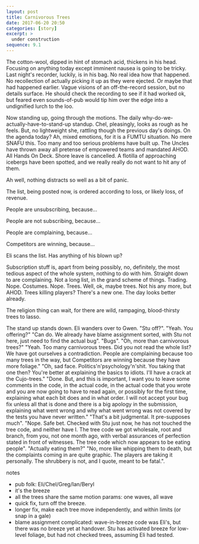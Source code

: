 ```yaml
---
layout: post
title: Carnivorous Trees
date: 2017-06-20 20:50
categories: [story]
excerpt: >
  under construction
sequence: 9.1
---
```

The cotton-wool, dipped in hint of stomach acid, thickens in his head. Focusing on anything today except imminent nausea is going to be tricky. Last night's recorder, luckily, is in his bag. No real idea how that happened. No recollection of actually picking it up as they were ejected. Or maybe that had happened earlier. Vague visions of an off-the-record session, but no details surface. He should check the recording to see if it had worked ok, but feared even sounds-of-pub would tip him over the edge into a undignified lurch to the loo.

Now standing up, going through the motions. The daily why-do-we-actually-have-to-stand-up standup. Chel, pleasingly, looks as rough as he feels. But, no lightweight she, rattling though the previous day's doings. On the agenda today? Ah, mixed emotions, for it is a FUMTU situation. No mere SNAFU this. Too many and too serious problems have built up. The Uncles have thrown away all pretense of empowered teams and mandated AHOD. All Hands On Deck. Shore leave is cancelled. A flotilla of approaching icebergs have been spotted, and we really really do not want to hit any of them.

Ah well, nothing distracts so well as a bit of panic.

The list, being posted now, is ordered according to loss, or likely loss, of revenue.

People are unsubscribing, because...

People are not subscribing, because...

People are complaining, because...

Competitors are winning, because...

Eli scans the list. Has anything of his blown up?

Subscription stuff is, apart from being possibly, no, definitely, the most tedious aspect of the whole system, nothing to do with him. Straight down to are complaining. Not a long list, in the grand scheme of things. Trading. Nope. Costumes. Nope. Trees. Well, ok, maybe trees. Not his any more, but AHOD. Trees killing players? There's a new one. The day looks better already.

The religion thing can wait, for there are wild, rampaging, blood-thirsty trees to lasso.

The stand up stands down. Eli wanders over to Gwen. "Stu off?".
"Yeah. You offering?"
"Can do. We already have blame assignment sorted, with Stu not here, just need to find the actual bug".
"Bugs".
"Oh, more than carnivorous trees?"
"Yeah. Too many carnivorous trees. Did you not read the whole list? We have got ourselves a contradiction. People are complaining because too many trees in the way, but Competitors are winning because they have more foliage."
"Oh, sad face. Politics'n'psychology'n'shit. You taking that one then? You're better at explaining the basics to idiots. I'll have a crack at the Cujo-trees."
"Done. But, and this is important, I want you to leave some comments in the code, in the actual code, in the actual code that you wrote and you are now going to have to read again, or possibly for the first time, explaining what each bit does and in what order. I will not accept your bug fix unless all that is done and there is a big apology in the submission, explaining what went wrong and why what went wrong was not covered by the tests you have never written."
"That's a bit judgmental. It pre-supposes much".
"Nope. Safe bet. Checked with Stu just now, he has not touched the tree code, and neither have I. The tree code we got wholesale, root and branch, from you, not one month ago, with verbal assurances of perfection stated in front of witnesses. The tree code which now appears to be eating people".
"Actually eating them?"
"No, more like whipping them to death, but the complaints coming in are quite graphic. The players are taking it personally. The shrubbery is not, and I quote, meant to be fatal.".

notes

* pub folk: Eli/Chel/Greg/Ian/Beryl
* it's the breeze
* all the trees share the same motion params: one waves, all wave
* quick fix, turn off the breeze.
* longer fix, make each tree move independently, and within limits (or snap in a gale)
* blame assignment complicated: wave-in-breeze code was Eli's, but there was no breeze yet at handover. Stu has activated breeze for low-level foliage, but had not checked trees, assuming Eli had tested.
